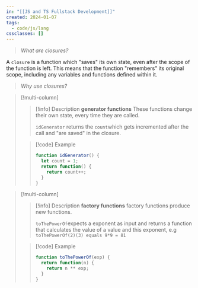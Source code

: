 ```yaml
---
in: "[[JS and TS Fullstack Development]]"
created: 2024-01-07
tags:
  - code/js/lang
cssclasses: []
---
```


> *What are closures?*

A `closure` is a function which "saves" its own state, even after the scope of the function is left.  This means that the function "remembers" its original scope, including any variables and functions defined within it.

> *Why use closures?*

> [!multi-column]
> 
>> [!info] Description
>> **generator functions**
>> These functions change their own state, every time they are called.
>>
>> `idGenerator` returns the `count`which gets incremented after the call and "are saved" in the closure.
>
>> [!code] Example
>> ```js
>> function idGenerator() {
>>   let count = 1;
>>   return function() {
>>     return count++;
>>   }
>> }
>> ```


> [!multi-column]
>
>>[!info] Description
>>**factory functions**
>>factory functions produce new functions.
>>
>>`toThePowerOf`expects a exponent as input and returns a function that calculates the value of a value and this exponent, e.g `toThePowerOf(2)(3) equals 9*9 = 81`
>
>>[!code] Example
>> ```js
>> function toThePowerOf(exp) {
>>   return function(n) {
>>     return n ** exp;
>>   }
>> }

